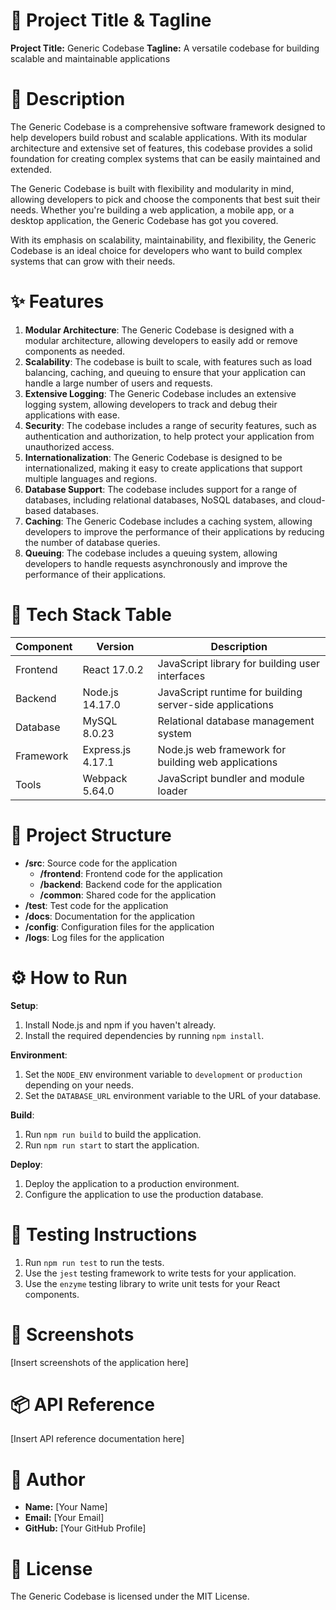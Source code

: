 🚀 **Project Title & Tagline**
===========================

**Project Title:** Generic Codebase
**Tagline:** A versatile codebase for building scalable and maintainable applications

📖 **Description**
===============

The Generic Codebase is a comprehensive software framework designed to help developers build robust and scalable applications. With its modular architecture and extensive set of features, this codebase provides a solid foundation for creating complex systems that can be easily maintained and extended.

The Generic Codebase is built with flexibility and modularity in mind, allowing developers to pick and choose the components that best suit their needs. Whether you're building a web application, a mobile app, or a desktop application, the Generic Codebase has got you covered.

With its emphasis on scalability, maintainability, and flexibility, the Generic Codebase is an ideal choice for developers who want to build complex systems that can grow with their needs.

✨ **Features**
=========

1. **Modular Architecture**: The Generic Codebase is designed with a modular architecture, allowing developers to easily add or remove components as needed.
2. **Scalability**: The codebase is built to scale, with features such as load balancing, caching, and queuing to ensure that your application can handle a large number of users and requests.
3. **Extensive Logging**: The Generic Codebase includes an extensive logging system, allowing developers to track and debug their applications with ease.
4. **Security**: The codebase includes a range of security features, such as authentication and authorization, to help protect your application from unauthorized access.
5. **Internationalization**: The Generic Codebase is designed to be internationalized, making it easy to create applications that support multiple languages and regions.
6. **Database Support**: The codebase includes support for a range of databases, including relational databases, NoSQL databases, and cloud-based databases.
7. **Caching**: The Generic Codebase includes a caching system, allowing developers to improve the performance of their applications by reducing the number of database queries.
8. **Queuing**: The codebase includes a queuing system, allowing developers to handle requests asynchronously and improve the performance of their applications.

🧰 **Tech Stack Table**
=====================

| **Component** | **Version** | **Description** |
| --- | --- | --- |
| Frontend | React 17.0.2 | JavaScript library for building user interfaces |
| Backend | Node.js 14.17.0 | JavaScript runtime for building server-side applications |
| Database | MySQL 8.0.23 | Relational database management system |
| Framework | Express.js 4.17.1 | Node.js web framework for building web applications |
| Tools | Webpack 5.64.0 | JavaScript bundler and module loader |

📁 **Project Structure**
=====================

* **/src**: Source code for the application
	+ **/frontend**: Frontend code for the application
	+ **/backend**: Backend code for the application
	+ **/common**: Shared code for the application
* **/test**: Test code for the application
* **/docs**: Documentation for the application
* **/config**: Configuration files for the application
* **/logs**: Log files for the application

⚙️ **How to Run**
===============

**Setup**:

1. Install Node.js and npm if you haven't already.
2. Install the required dependencies by running `npm install`.

**Environment**:

1. Set the `NODE_ENV` environment variable to `development` or `production` depending on your needs.
2. Set the `DATABASE_URL` environment variable to the URL of your database.

**Build**:

1. Run `npm run build` to build the application.
2. Run `npm run start` to start the application.

**Deploy**:

1. Deploy the application to a production environment.
2. Configure the application to use the production database.

🧪 **Testing Instructions**
=====================

1. Run `npm run test` to run the tests.
2. Use the `jest` testing framework to write tests for your application.
3. Use the `enzyme` testing library to write unit tests for your React components.

📸 **Screenshots**
================

[Insert screenshots of the application here]

📦 **API Reference**
================

[Insert API reference documentation here]

👤 **Author**
==========

* **Name:** [Your Name]
* **Email:** [Your Email]
* **GitHub:** [Your GitHub Profile]

📝 **License**
==========

The Generic Codebase is licensed under the MIT License.
